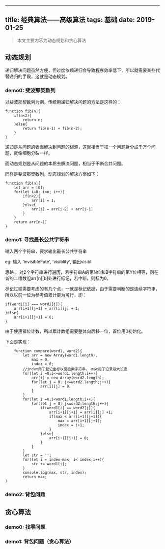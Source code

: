 
---
title: 经典算法——高级算法
tags: 基础
date: 2019-01-25
---

> 本文主要内容为动态规划和贪心算法


## 动态规划 

递归解决问题虽然方便，但过度依赖递归会导致程序效率低下，所以就需要某些代替递归的手段，这就是动态规划。

### demo0: 斐波那契数列 

以斐波那契数列为例，传统用递归解决问题的方法是这样的：

	function fib(n){
		if(n<2){
			return n;
		}else{
			return fib(n-1) + fib(n-2);
		}
	}

递归是从问题的表面解决到问题的根源，这就相当于把一个问题拆分成千万个问题，就像细胞分裂一样。

而动态规划是从问题的本质去解决问题，相当于不断合并问题。

同样是斐波那契数列，动态规划的解决方案如下：

	function fib(n){
		let arr = [0];
		for(let i=0; i<n; i++){
			if(n<2){
				arr[i] = 1;
			}else{
				arr[i] = arr[i-2] + arr[i-1]	
			}
		}
		return arr[n-1]
	}

### demo1: 寻找最长公共字符串

输入两个字符串，要求输出最长公共字符串

eg: 输入 'invisibleFate', 'visiblity', 输出visibl

思路： 对2个字符串进行遍历，若字符串A的第N位和B字符串的第Y位相等，则在新的二维数组arr[n][b]处进行标记，若中断，则标为0。

标记过程需要考虑的有几个点，一就是标记依据，由于需要判断的是连续字符串，所以以前一位为参考值累计更为可行，即：

	if(word1[i] === word2[j]){
		arr[i+1][j+1] = arr[i][j] + 1;
	}else{
		arr[i+1][j+1] = 0;
	}

由于使用错位计数，所以累计数组需要整体向后移一位，首位用0初始化。

下面是实现：
	
		function compare(word1, word2){
			let arr = new Array(word1.length),
				max = 0,
				index = 0; 
			//index用于登记坐标以便检索字符串， max用于记录最大长度
			for(let i =0;i<=word1.length;i++){
				arr[i] = new Array(word2.length);
				for(let j = 0; j<=word2.length;j++){
					arr[i][j] = 0;
				}
			}
			for(let i =0;i<word1.length;i++){
				for(let j = 0; j<word2.length;j++){
					if(word1[i] == word2[j]){
						arr[i+1][j+1] = arr[i][j] +1;
						if(max < arr[i+1][j+1]){
							max = arr[i+1][j+1];
							index = i+1;
						}
					}else{
						arr[i+1][j+1] = 0;
					}
				}
			}
			let str = '';
			for(let i = index-max; i< index;i++){
				str += word1[i];
			}
			console.log(max, str, index);
			return max;
	}




### demo2: 背包问题


## 贪心算法


### demo0: 找零问题

### demo1: 背包问题（贪心算法）


